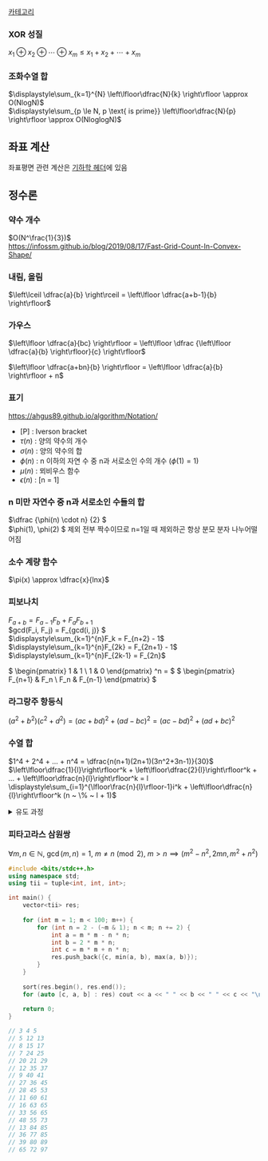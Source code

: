 [카테고리](/README.md)
### XOR 성질
$x_1 \oplus x_2 \oplus \cdots \oplus x_m \le x_1 + x_2 + \cdots + x_m$

### 조화수열 합
$\displaystyle\sum_{k=1}^{N} \left\lfloor\dfrac{N}{k} \right\rfloor \approx O(NlogN)$   
$\displaystyle\sum_{p \le N, p \text{ is prime}} \left\lfloor\dfrac{N}{p} \right\rfloor \approx O(NloglogN)$

## 좌표 계산
좌표평면 관련 계산은 [기하학 헤더](/기하학/Geometry%20Header.md)에 있음

## 정수론
### 약수 개수
$O(N^\frac{1}{3})$   
https://infossm.github.io/blog/2019/08/17/Fast-Grid-Count-In-Convex-Shape/   

### 내림, 올림
$\left\lceil \dfrac{a}{b} \right\rceil = \left\lfloor \dfrac{a+b-1}{b} \right\rfloor$   

### 가우스
$\left\lfloor \dfrac{a}{bc} \right\rfloor = \left\lfloor \dfrac {\left\lfloor \dfrac{a}{b} \right\rfloor}{c} \right\rfloor$   

$\left\lfloor \dfrac{a+bn}{b} \right\rfloor = \left\lfloor \dfrac{a}{b} \right\rfloor + n$   

### 표기
https://ahgus89.github.io/algorithm/Notation/   
- \[P\] : Iverson bracket
- $\tau(n)$ : 양의 약수의 개수
- $\sigma(n)$ : 양의 약수의 합
- $\phi(n)$ : n 이하의 자연 수 중 n과 서로소인 수의 개수 ($\phi(1) = 1$)
- $\mu(n)$ : 뫼비우스 함수
- $\epsilon(n)$ : [n = 1]

### n 미만 자연수 중 n과 서로소인 수들의 합
$\dfrac {\phi(n) \cdot n} {2} $   
$\phi(1), \phi(2) $ 제외 전부 짝수이므로 n=1일 때 제외하곤 항상 분모 분자 나누어떨어짐   

### 소수 계량 함수
$\pi(x) \approx \dfrac{x}{lnx}$

### 피보나치
$F_{a+b} = F_{a-1}F_{b} + F_{a}F_{b+1}$   
$gcd(F_i, F_j) = F_{gcd(i, j)} $   
$\displaystyle\sum_{k=1}^{n}F_k = F_{n+2} - 1$   
$\displaystyle\sum_{k=1}^{n}F_{2k} = F_{2n+1} - 1$   
$\displaystyle\sum_{k=1}^{n}F_{2k-1} = F_{2n}$   

$
\begin{pmatrix}
1 & 1 \\
1 & 0
\end{pmatrix} ^n = 
$
$
\begin{pmatrix}
F_{n+1} & F_n \\
F_n & F_{n-1}
\end{pmatrix}
$

### 라그랑주 항등식
$(a^2 + b^2)(c^2 + d^2) = (ac + bd)^2 + (ad - bc)^2 = (ac - bd)^2 + (ad + bc)^2$

### 수열 합
$1^4 + 2^4 + ... + n^4 = \dfrac{n(n+1)(2n+1)(3n^2+3n-1)}{30}$   
$\left\lfloor\dfrac{1}{l}\right\rfloor^k + \left\lfloor\dfrac{2}{l}\right\rfloor^k + ... + \left\lfloor\dfrac{n}{l}\right\rfloor^k = l \displaystyle\sum_{i=1}^{\lfloor\frac{n}{l}\rfloor-1}i^k + \left\lfloor\dfrac{n}{l}\right\rfloor^k (n ~ \% ~ l + 1)$   

<details>
<summary>유도 과정</summary>

> $= \left\lfloor\dfrac{l}{l}\right\rfloor^k + \left\lfloor\dfrac{l+1}{l}\right\rfloor^k + ... + \left\lfloor\dfrac{l+(l-1)}{l}\right\rfloor^k$   
> 
> $+ \left\lfloor\dfrac{2l}{l}\right\rfloor^k + ... + \left\lfloor\dfrac{2l+(l-1)}{l}\right\rfloor^k$   
> 
> $+~~\vdots$      
> 
> $+ \left\lfloor\dfrac{(\lfloor\frac{n}{l}\rfloor - 1)l}{l}\right\rfloor^k + ... + \left\lfloor\dfrac{(\lfloor\frac{n}{l}\rfloor - 1)l+(l-1)}{l}\right\rfloor^k$   
> 
> $+\left\lfloor\dfrac{\lfloor\frac{n}{l}\rfloor l}{l}\right\rfloor^k + ... + \left\lfloor\dfrac{n}{l}\right\rfloor^k$   
> 
> $= l\left(1^k + 2^k + ... + \left(\left\lfloor\dfrac{n}{l}\right\rfloor - 1\right)^k\right) + \left\lfloor\dfrac{n}{l}\right\rfloor^k \left( n - \left\lfloor\dfrac{n}{l}\right\rfloor l + 1 \right)$   
</details>

### 피타고라스 삼원쌍
$\forall m, n \in \mathbb{N}, \ \gcd(m, n) = 1, \ m \neq n \pmod{2}, \ m > n \implies \left( m^2 - n^2, 2mn, m^2 + n^2 \right)$

```cpp
#include <bits/stdc++.h>
using namespace std;
using tii = tuple<int, int, int>;

int main() {
    vector<tii> res;
    
    for (int m = 1; m < 100; m++) {
        for (int n = 2 - (~m & 1); n < m; n += 2) {
            int a = m * m - n * n;
            int b = 2 * m * n;
            int c = m * m + n * n;
            res.push_back({c, min(a, b), max(a, b)});
        }
    }
    
    sort(res.begin(), res.end());
    for (auto [c, a, b] : res) cout << a << " " << b << " " << c << "\n";
    
    return 0;
}

// 3 4 5
// 5 12 13
// 8 15 17
// 7 24 25
// 20 21 29
// 12 35 37
// 9 40 41
// 27 36 45
// 28 45 53
// 11 60 61
// 16 63 65
// 33 56 65
// 48 55 73
// 13 84 85
// 36 77 85
// 39 80 89
// 65 72 97
```